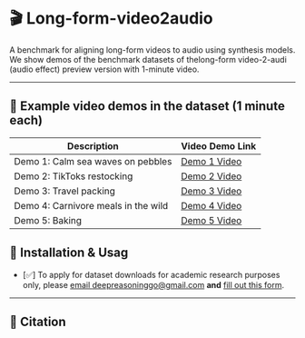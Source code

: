 # 🎬 Long-form-video2audio
A benchmark for aligning long-form videos to audio using synthesis models. We show demos of the benchmark datasets of thelong-form video-2-audi (audio effect) preview version with 1-minute video.

---
## 🚀 Example video demos in the dataset (1 minute each)
| Description                | Video Demo Link                |
|-----------------------------|-------------------------------|
| Demo 1: Calm sea waves on pebbles| [Demo 1 Video](assets/__Calm_sea_waves_NO_LOOP_on_pebbles__relaxing_sounds__HQ_sound_quality.00000032.mp4) |
| Demo 2: TikToks restocking| [Demo 2 Video](assets/__Christmas_Edition____Satisfying_Restocking_TikToks___Asmr_Compilation___Pt.14.00000013.mp4) |
| Demo 3: Travel packing| [Demo 3 Video](assets/__The_BEST_Carnivore_Meals_to_Satisfy_Your_Meat_Cravings_.00000015.mp4) |
| Demo 4: Carnivore meals in the wild| [Demo 4 Video](assets/___3_______2____________.zip___2_hours_No_Music_Baking_Video___Relaxation_Cooking_Sounds__Cooking_tree.00000027.mp4) |
| Demo 5: Baking| [Demo 5 Video](assets/__Satisfying_Travel_Packing_Asmr___TikTok_Compilation___1_HOUR.00000024.mp4) |

## 🔧 Installation & Usag
- [✅] To apply for dataset downloads for academic research purposes only, please [email deepreasoninggo@gmail.com](mailto:deepreasoninggo@gmail.com) **and** [fill out this form](https://drive.google.com/file/d/14YQs2k0HDmswy4ecl4eO-58U5Fr2J6kQ/view?usp=sharing).
---

## 📄 Citation
